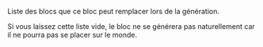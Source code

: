Liste des blocs que ce bloc peut remplacer lors de la génération.

Si vous laissez cette liste vide, le bloc ne se générera pas naturellement car il ne pourra pas se placer sur le monde.